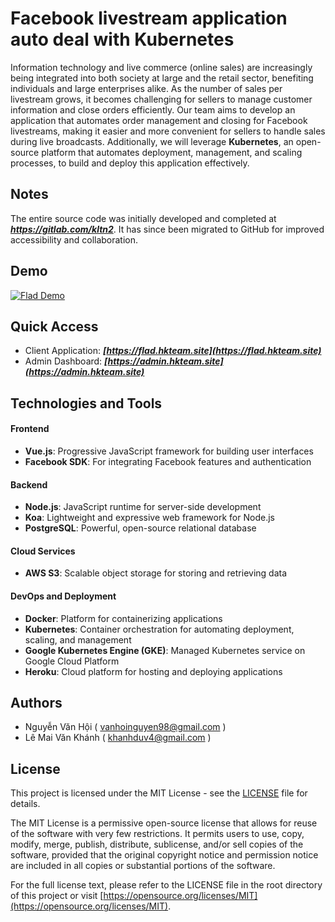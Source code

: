 # Facebook livestream application auto deal with Kubernetes 
Information technology and live commerce (online sales) are increasingly being integrated into both society at large and the retail sector, benefiting individuals and large enterprises alike. As the number of sales per livestream grows, it becomes challenging for sellers to manage customer information and close orders efficiently. Our team aims to develop an application that automates order management and closing for Facebook livestreams, making it easier and more convenient for sellers to handle sales during live broadcasts. Additionally, we will leverage __Kubernetes__, an open-source platform that automates deployment, management, and scaling processes, to build and deploy this application effectively.

## Notes
The entire source code was initially developed and completed at ***https://gitlab.com/kltn2***. It has since been migrated to GitHub for improved accessibility and collaboration.

## Demo
  [![Flad Demo](https://img.youtube.com/vi/0Gy9RAZZUNo/1.jpg)](https://www.youtube.com/watch?v=0Gy9RAZZUNo)


## Quick Access
  - Client Application: ***[https://flad.hkteam.site](https://flad.hkteam.site)***
  - Admin Dashboard: ***[https://admin.hkteam.site](https://admin.hkteam.site)***

## Technologies and Tools

#### Frontend
- **Vue.js**: Progressive JavaScript framework for building user interfaces
- **Facebook SDK**: For integrating Facebook features and authentication

#### Backend
- **Node.js**: JavaScript runtime for server-side development
- **Koa**: Lightweight and expressive web framework for Node.js
- **PostgreSQL**: Powerful, open-source relational database

#### Cloud Services
- **AWS S3**: Scalable object storage for storing and retrieving data

#### DevOps and Deployment
- **Docker**: Platform for containerizing applications
- **Kubernetes**: Container orchestration for automating deployment, scaling, and management
- **Google Kubernetes Engine (GKE)**: Managed Kubernetes service on Google Cloud Platform
- **Heroku**: Cloud platform for hosting and deploying applications

## Authors
  - Nguyễn Văn Hội ( vanhoinguyen98@gmail.com )
  - Lê Mai Văn Khánh ( khanhduv4@gmail.com )

## License

This project is licensed under the MIT License - see the [LICENSE](LICENSE) file for details.

The MIT License is a permissive open-source license that allows for reuse of the software with very few restrictions. It permits users to use, copy, modify, merge, publish, distribute, sublicense, and/or sell copies of the software, provided that the original copyright notice and permission notice are included in all copies or substantial portions of the software.

For the full license text, please refer to the LICENSE file in the root directory of this project or visit [https://opensource.org/licenses/MIT](https://opensource.org/licenses/MIT).

